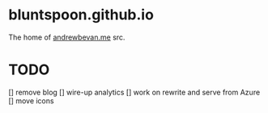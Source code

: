 # bluntspoon.github.io
The home of [andrewbevan.me](https://andrewbevan.me) src. 


# TODO
[] remove blog
[] wire-up analytics
[] work on rewrite and serve from Azure
[] move icons
